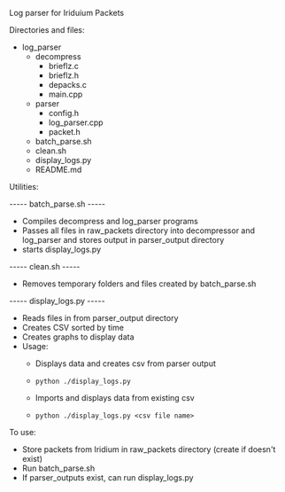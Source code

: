 Log parser for Iriduium Packets 

Directories and files:

- log_parser
    - decompress
        - brieflz.c
        - brieflz.h
        - depacks.c
        - main.cpp
    - parser
        - config.h
        - log_parser.cpp
        - packet.h
    - batch_parse.sh
    - clean.sh
    - display_logs.py
    - README.md

Utilities:

----- batch_parse.sh -----
- Compiles decompress and log_parser programs
- Passes all files in raw_packets directory into decompressor and log_parser and stores output in parser_output directory
- starts display_logs.py

----- clean.sh -----
- Removes temporary folders and files created by batch_parse.sh

----- display_logs.py -----
- Reads files in from parser_output directory
- Creates CSV sorted by time
- Creates graphs to display data
- Usage:
    - Displays data and creates csv from parser output
    - `python ./display_logs.py` 

    - Imports and displays data from existing csv
    - `python ./display_logs.py <csv file name>`

To use:
- Store packets from Iridium in raw_packets directory (create if doesn't exist)
- Run batch_parse.sh
- If parser_outputs exist, can run display_logs.py